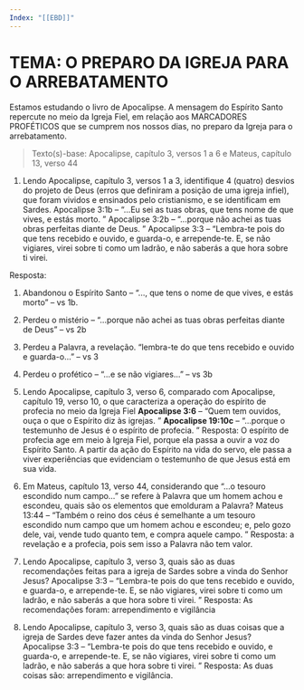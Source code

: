```yaml
---
Index: "[[EBD]]"
---
```

# TEMA: O PREPARO DA IGREJA PARA O ARREBATAMENTO

Estamos estudando o livro de Apocalipse. A mensagem do Espírito Santo repercute no meio da Igreja Fiel, em relação aos MARCADORES PROFÉTICOS que se cumprem nos nossos dias, no preparo da Igreja para o arrebatamento. 

> Texto(s)-base: Apocalipse, capítulo 3, versos 1 a 6 e Mateus, capítulo 13, verso 44


1. Lendo Apocalipse, capítulo 3, versos 1 a 3, identifique 4 (quatro) desvios do projeto de Deus (erros que definiram a posição de uma igreja infiel), que foram vividos e ensinados pelo cristianismo, e se identificam em Sardes.
Apocalipse 3:1b – “...Eu sei as tuas obras, que tens nome de que vives, e estás morto. ” 
Apocalipse 3:2b – “...porque não achei as tuas obras perfeitas diante de Deus. ” 
Apocalipse 3:3 – “Lembra-te pois do que tens recebido e ouvido, e guarda-o, e arrepende-te. E, se não vigiares, virei sobre ti como um ladrão, e não saberás a que hora sobre ti virei.

Resposta: 
1. Abandonou o Espírito Santo – “..., que tens o nome de que vives, e estás morto” – vs 1b. 
2. Perdeu o mistério – “...porque não achei as tuas obras perfeitas diante de Deus” – vs 2b 
3. Perdeu a Palavra, a revelação. “lembra-te do que tens recebido e ouvido e guarda-o...” – vs 3 
4. Perdeu o profético – “...e se não vigiares...” – vs 3b

2. Lendo Apocalipse, capítulo 3, verso 6, comparado com Apocalipse, capítulo 19, verso 10, o que caracteriza a operação do espírito de profecia no meio da Igreja Fiel
**Apocalipse 3:6** – “Quem tem ouvidos, ouça o que o Espírito diz às igrejas. ” 
**Apocalipse 19:10c** – “...porque o testemunho de Jesus é o espírito de profecia. ”
Resposta: O espírito de profecia age em meio à Igreja Fiel, porque ela passa a ouvir a voz do Espírito Santo. A partir da ação do Espírito na vida do servo, ele passa a viver experiências que evidenciam o testemunho de que Jesus está em sua vida.

3. Em Mateus, capítulo 13, verso 44, considerando que “…o tesouro escondido num campo…” se refere à Palavra que um homem achou e escondeu, quais são os elementos que emolduram a Palavra?
Mateus 13:44 – “Também o reino dos céus é semelhante a um tesouro escondido num campo que um homem achou e escondeu; e, pelo gozo dele, vai, vende tudo quanto tem, e compra aquele campo. ”
Resposta: a revelação e a profecia, pois sem isso a Palavra não tem valor.

4. Lendo Apocalipse, capítulo 3, verso 3, quais são as duas recomendações feitas para a igreja de Sardes sobre a vinda do Senhor Jesus?
Apocalipse 3:3 – “Lembra-te pois do que tens recebido e ouvido, e guarda-o, e arrepende-te. E, se não vigiares, virei sobre ti como um ladrão, e não saberás a que hora sobre ti virei. ” 
Resposta: As recomendações foram: arrependimento e vigilância

5. Lendo Apocalipse, capítulo 3, verso 3, quais são as duas coisas que a igreja de Sardes deve fazer antes da vinda do Senhor Jesus?
Apocalipse 3:3 – “Lembra-te pois do que tens recebido e ouvido, e guarda-o, e arrepende-te. E, se não vigiares, virei sobre ti como um ladrão, e não saberás a que hora sobre ti virei. ” 
Resposta: As duas coisas são: arrependimento e vigilância.